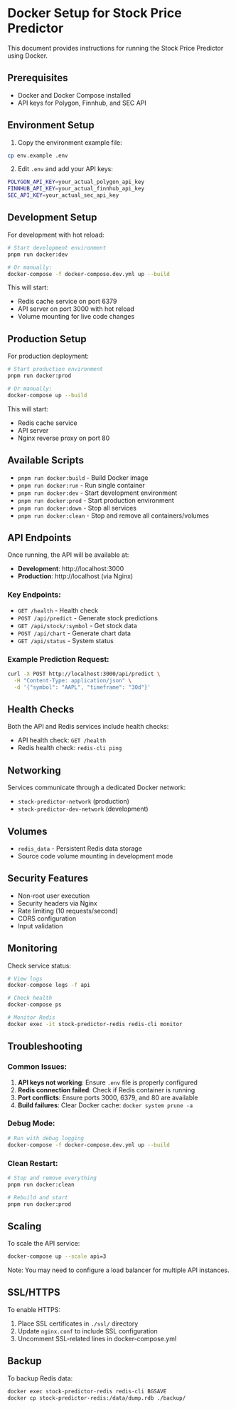 # Docker Setup for Stock Price Predictor

This document provides instructions for running the Stock Price Predictor using Docker.

## Prerequisites

- Docker and Docker Compose installed
- API keys for Polygon, Finnhub, and SEC API

## Environment Setup

1. Copy the environment example file:

```bash
cp env.example .env
```

2. Edit `.env` and add your API keys:

```bash
POLYGON_API_KEY=your_actual_polygon_api_key
FINNHUB_API_KEY=your_actual_finnhub_api_key
SEC_API_KEY=your_actual_sec_api_key
```

## Development Setup

For development with hot reload:

```bash
# Start development environment
pnpm run docker:dev

# Or manually:
docker-compose -f docker-compose.dev.yml up --build
```

This will start:

- Redis cache service on port 6379
- API server on port 3000 with hot reload
- Volume mounting for live code changes

## Production Setup

For production deployment:

```bash
# Start production environment
pnpm run docker:prod

# Or manually:
docker-compose up --build
```

This will start:

- Redis cache service
- API server
- Nginx reverse proxy on port 80

## Available Scripts

- `pnpm run docker:build` - Build Docker image
- `pnpm run docker:run` - Run single container
- `pnpm run docker:dev` - Start development environment
- `pnpm run docker:prod` - Start production environment
- `pnpm run docker:down` - Stop all services
- `pnpm run docker:clean` - Stop and remove all containers/volumes

## API Endpoints

Once running, the API will be available at:

- **Development**: http://localhost:3000
- **Production**: http://localhost (via Nginx)

### Key Endpoints:

- `GET /health` - Health check
- `POST /api/predict` - Generate stock predictions
- `GET /api/stock/:symbol` - Get stock data
- `POST /api/chart` - Generate chart data
- `GET /api/status` - System status

### Example Prediction Request:

```bash
curl -X POST http://localhost:3000/api/predict \
  -H "Content-Type: application/json" \
  -d '{"symbol": "AAPL", "timeframe": "30d"}'
```

## Health Checks

Both the API and Redis services include health checks:

- API health check: `GET /health`
- Redis health check: `redis-cli ping`

## Networking

Services communicate through a dedicated Docker network:

- `stock-predictor-network` (production)
- `stock-predictor-dev-network` (development)

## Volumes

- `redis_data` - Persistent Redis data storage
- Source code volume mounting in development mode

## Security Features

- Non-root user execution
- Security headers via Nginx
- Rate limiting (10 requests/second)
- CORS configuration
- Input validation

## Monitoring

Check service status:

```bash
# View logs
docker-compose logs -f api

# Check health
docker-compose ps

# Monitor Redis
docker exec -it stock-predictor-redis redis-cli monitor
```

## Troubleshooting

### Common Issues:

1. **API keys not working**: Ensure `.env` file is properly configured
2. **Redis connection failed**: Check if Redis container is running
3. **Port conflicts**: Ensure ports 3000, 6379, and 80 are available
4. **Build failures**: Clear Docker cache: `docker system prune -a`

### Debug Mode:

```bash
# Run with debug logging
docker-compose -f docker-compose.dev.yml up --build
```

### Clean Restart:

```bash
# Stop and remove everything
pnpm run docker:clean

# Rebuild and start
pnpm run docker:prod
```

## Scaling

To scale the API service:

```bash
docker-compose up --scale api=3
```

Note: You may need to configure a load balancer for multiple API instances.

## SSL/HTTPS

To enable HTTPS:

1. Place SSL certificates in `./ssl/` directory
2. Update `nginx.conf` to include SSL configuration
3. Uncomment SSL-related lines in docker-compose.yml

## Backup

To backup Redis data:

```bash
docker exec stock-predictor-redis redis-cli BGSAVE
docker cp stock-predictor-redis:/data/dump.rdb ./backup/
```
